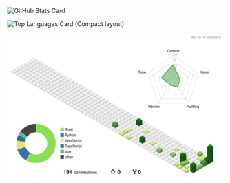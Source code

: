 ![GitHub Stats Card](https://github-readme-stats.vercel.app/api?username=fkunn1326&count_private=true&theme=light#gh-light-mode-only)

![Top Languages Card (Compact layout)](https://github-readme-stats.vercel.app/api/top-langs/?username=fkunn1326&layout=compact&count_private=true&theme=light#gh-light-mode-only)

![](./profile-3d-contrib/profile-green-animate.svg)
